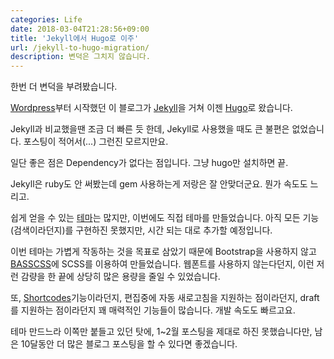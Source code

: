 ```yaml
---
categories: Life
date: 2018-03-04T21:28:56+09:00
title: 'Jekyll에서 Hugo로 이주'
url: /jekyll-to-hugo-migration/
description: 변덕은 그치지 않습니다.
---
```


한번 더 변덕을 부려봤습니다.

[Wordpress](https://wordpress.org)부터 시작했던 이 블로그가 [Jekyll](https://jekyllrb.com)을 거쳐 이젠 [Hugo](https://gohugo.io)로 왔습니다.

Jekyll과 비교했을땐 조금 더 빠른 듯 한데, Jekyll로 사용했을 때도 큰 불편은 없었습니다. 포스팅이 적어서(...) 그런진 모르지만요.

일단 좋은 점은 Dependency가 없다는 점입니다. 그냥 hugo만 설치하면 끝.

Jekyll은 ruby도 안 써봤는데 gem 사용하는게 저랑은 잘 안맞더군요. 뭔가 속도도 느리고.

쉽게 얻을 수 있는 [테마](https://themes.gohugo.io/)는 많지만, 이번에도 직접 테마를 만들었습니다. 아직 모든 기능(검색이라던지)를 구현하진 못했지만, 시간 되는 대로 추가할 예정입니다.

이번 테마는 가볍게 작동하는 것을 목표로 삼았기 때문에 Bootstrap을 사용하지 않고 [BASSCSS](http://basscss.com)에 SCSS를 이용하여 만들었습니다. 웹폰트를 사용하지 않는다던지, 이런 저런 감량을 한 끝에 상당히 많은 용량을 줄일 수 있었습니다.

또, [Shortcodes](https://gohugo.io/content-management/shortcodes/)기능이라던지, 편집중에 자동 새로고침을 지원하는 점이라던지, draft를 지원하는 점이라던지 꽤 매력적인 기능들이 많습니다. 개발 속도도 빠르고요.

테마 만드느라 이쪽만 붙들고 있던 탓에, 1~2월 포스팅을 제대로 하진 못했습니다만, 남은 10달동안 더 많은 블로그 포스팅을 할 수 있다면 좋겠습니다.
